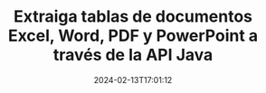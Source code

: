 ---
############################# Static ############################
layout: "auto-gen-parser"
date: 2024-02-13T17:01:12
draft: false
otherformats: 

############################# Head ############################
head_title: "Extraiga tablas de PDF, DOCX, PPTX, XLSX, EPUB y más a través de Java API"
head_description: "GroupDocs.Parser Java API permite a los programadores extraer tablas de PDF, DOC, DOCX, PPT, PPTX, EML, MSG, XLS, XLSX, CSV , ODT, RTF y muchos otros tipos de documentos dentro de las aplicaciones Java."

############################# Header ############################
title: "Extraiga tablas de documentos Excel, Word, PDF y PowerPoint a través de la API Java"
description: "GroupDocs.Parser Java API permite a los programadores extraer tablas de PDF, DOC, DOCX, PPT, PPTX, EML, MSG, XLS, XLSX, CSV , ODT, RTF y EPUB documentos o páginas."
bg_image: "https://cms.admin.containerize.com/templates/aspose/App_Themes/V3/images/bg/header1.png"
bg_overlay: false
button:
    enable: true
    icon: "fas fa-arrow-down"
    label: "Descargue prueba gratis"
    link: "https://downloads.groupdocs.com/parser/java"

############################# SubMenu ############################
submenu:
    enable: true

    left:
        img_alt: "GroupDocs.Parser for Java"
        image: "https://cms.admin.containerize.com/templates/groupdocs/images/product-logos/90x90-noborder/groupdocs-parser-java.png"
        product: "GroupDocs.Parser"
        platform: "Java"

    middle:
        button:

            # button loop
            - link: "https://apireference.groupdocs.com/parser/java"
              text: "Referencia de la API"

            # button loop
            - link: "https://github.com/groupdocs-parser"
              text: "Ejemplos de código"

            # button loop
            - link: "https://products.groupdocs.app/parser/family"
              text: "demostraciones en vivo"

            # button loop
            - link: "https://purchase.groupdocs.com/pricing/parser/java"
              text: "Precios"

    right:
        link_download: "https://downloads.groupdocs.com/parser"
        link_learn: "https://docs.groupdocs.com/parser/java"
        link_buy: "https://purchase.groupdocs.com"

############################# About ############################
about:
    enable: true
    title: "¿Cómo extraer tablas de archivos MSG a través de la API Java?"
    content: |
        La tabla es la colección de celdas dispuestas en filas y columnas. Las tablas juegan un papel muy importante en el almacenamiento y la organización de datos detallados o complicados que permiten a los usuarios leerlos y verlos fácilmente. Las tablas se pueden usar de muchas maneras, como hacer listas, comparar información, alinear datos, agrupar información, resaltar tendencias o patrones en los datos y muchas más. GroupDocs.Parser for Java es una API útil que permite a los programadores de software desarrollar una solución para extraer tablas, texto e imágenes de varios tipos de formatos de documentos admitidos, como PDF, correos electrónicos, libros electrónicos, Word (DOC, { 318}), PowerPoint (PPT, PPTX), Excel (XLS, XLSX), formatos de correo electrónico (EML, MSG) y muchos más. La API Java ha incluido varias funciones importantes para trabajar con tablas, como extraer todas las tablas de un documento, extraer una tabla de una página en particular, obtener datos de celdas de tabla, obtener el número total de filas y columnas de una tabla, obtener altura de fila, imprimir datos de una tabla y más.
        
        

############################# Steps ############################
steps:
    enable: true
    title_left: "Extraer tablas de MSG en Java"
    content_left: |
        [GroupDocs.Parser for Java](/es/parser/java/) facilita a los desarrolladores de Java extraer tablas de un archivo MSG mediante la implementación de unos sencillos pasos.
        
        * Crear una instancia del objeto [Parser](https://reference.groupdocs.com/parser/java/com.groupdocs.parser/parser/) para el documento inicial;
        * Compruebe si el documento admite la extracción de tablas;
        * Crea una instancia de [PageTableAreaOptions](https://reference.groupdocs.com/parser/java/com.groupdocs.parser.options/pagetableareaoptions/) y [TemplateTableLayout](https://reference.groupdocs.com/parser/java/com.groupdocs.parser.templates/templatetablelayout/) clases para establecer el diseño de las tablas
        * Llame al método [getTables](https://reference.groupdocs.com/parser/java/com.groupdocs.parser/parser/#getTables-com.groupdocs.parser.options.PageTableAreaOptions-) y obtenga la colección de [PageTableArea](https://reference.groupdocs.com/parser/java/com.groupdocs.parser.data/pagetablearea/) objetos;

    title_right: "Más información sobre la extracción de tablas"
    content_right: |
        * <a href="https://docs.groupdocs.com/parser/java/extract-tables-from-document/">Cómo extraer tablas de un documento</a>
        * <a href="https://docs.groupdocs.com/parser/java/extract-tables-from-document-page/">Cómo extraer tablas de la página del documento</a>
 
    code: |
     {{% parser/additional-styles %}}
     {{< parser/code-parser title="Cómo extraer tablas del archivo MSG usando el código de ejemplo Java">}}

        ```java    
        // Extraiga tablas del archivo MSG usando la API GroupDocs.Parser
        // Crear una instancia de la clase Parser
        try (Parser parser = new Parser(Constants.SampleInvoicePagesPdf)) {
            // Compruebe si el documento admite la extracción de tablas
            if (!parser.getFeatures().isTables()) {
                System.out.println("El documento no admite la extracción de tablas.");
                return;
            }
            // Crear el diseño de las tablas.
            TemplateTableLayout layout = new TemplateTableLayout(
                    java.util.Arrays.asList(new Double[]{50.0, 95.0, 275.0, 415.0, 485.0, 545.0}),
                    java.util.Arrays.asList(new Double[]{325.0, 340.0, 365.0, 395.0}));
            // Crear las opciones para la extracción de tablas.
            PageTableAreaOptions options = new PageTableAreaOptions(layout);
            // Extraer tablas del documento.
            Iterable<PageTableArea> tables = parser.getTables(options);
            // Iterar sobre tablas
            for (PageTableArea t : tables) {
                // Iterar sobre filas
                for (int row = 0; row < t.getRowCount(); row++) {
                    // Iterar sobre columnas
                    for (int column = 0; column < t.getColumnCount(); column++) {
                        // Obtener la celda de la tabla
                        PageTableAreaCell cell = t.getCell(row, column);
                        if (cell != null) {
                            // Imprimir el texto de la celda de la tabla
                            System.out.print(cell.getText());
                            System.out.print(" | ");
                        }
                    }
                    System.out.println();
                }
                System.out.println();
            }
        }
        ```
     {{< /parser/code-parser >}}

############################# More ############################
more:
    enable: true
    title_left: "Requisitos del sistema"
    content_left: |
        GroupDocs.Parser for Java Las API son compatibles con todas las principales plataformas y sistemas operativos. Antes de ejecutar el código a continuación, asegúrese de tener instalados los siguientes requisitos previos en su sistema.
        
        * Sistemas operativos: Microsoft Windows, Linux, MacOS
        * Entornos de desarrollo: NetBeans, Intellij IDEA, Eclipse, etc.
        * Marcos
        * Descarga la última versión de GroupDocs.Parser for Java desde [Maven](https://repository.groupdocs.com/webapp/#/artifacts/browse/tree/General/repo/com/groupdocs/groupdocs-parser)

    title_right: "Por qué usar GroupDocs.Parser for Java"
    content_right: |
        * Compatibilidad con la extracción de texto sin formato de cualquier documento compatible    
        * Análisis de documentos a través de plantillas definidas por el usuario    
        * Totalmente compatible con la extracción de texto estructurado    
        * Búsqueda de texto por palabra clave y expresión regular    
        * Extraiga texto formateado, metadatos, imágenes, contenedores y archivos adjuntos    
        * Extraiga la tabla de contenido para algunos formatos de documentos compatibles    
        * Analizar datos de formulario de PDF documentos    
        * Extraer hipervínculos del documento   

############################# About Formats ############################
about_formats:
    enable: true

############################# More Formats ############################
more_formats:
    enable: true
    title: "Extraer tablas de otros formatos de documentos"
    content: |
        Java API de análisis de documentos y extracción de tablas para formatos de archivo e imágenes. Extraiga datos para algunos de los formatos de archivo populares como se indica a continuación.

############################# Back to top ###############################
back_to_top:
    enable: true
---